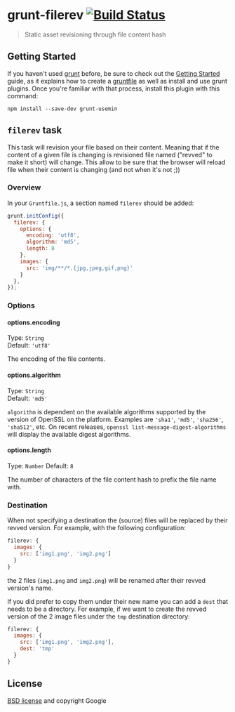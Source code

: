 # grunt-filerev [![Build Status](https://secure.travis-ci.org/yeoman/grunt-filerev.png?branch=master)](http://travis-ci.org/yeoman/grunt-filerev)

> Static asset revisioning through file content hash


## Getting Started

If you haven't used [grunt][] before, be sure to check out the [Getting Started][] guide, as it explains how to create a [gruntfile][Getting Started] as well as install and use grunt plugins. Once you're familiar with that process, install this plugin with this command:

```shell
npm install --save-dev grunt-usemin
```

[grunt]: http://gruntjs.com
[Getting Started]: https://github.com/gruntjs/grunt/blob/devel/docs/getting_started.md

## `filerev` task

This task will revision your file based on their content. Meaning that if the content of a given file is changing is revisioned file named ("revved" to make it short) will change. This allow to be sure that the browser will reload file when their content is changing (and not when it's not ;))

### Overview

In your `Gruntfile.js`, a section named `filerev` should be added:

```js
grunt.initConfig({
  filerev: {
    options: {
      encoding: 'utf8',
      algorithm: 'md5',
      length: 8
    },
    images: {
      src: 'img/**/*.{jpg,jpeg,gif,png}'
    }
  },
});
```

### Options

#### options.encoding

Type: `String`  
Default: `'utf8'`

The encoding of the file contents.

#### options.algorithm

Type: `String`  
Default: `'md5'`

`algorithm` is dependent on the available algorithms supported by the version of OpenSSL on the platform. Examples are `'sha1'`, `'md5'`, `'sha256'`, `'sha512'`, etc. On recent releases, `openssl list-message-digest-algorithms` will display the available digest algorithms.

#### options.length

Type: `Number`
Default: `8`

The number of characters of the file content hash to prefix the file name with.

### Destination

When not specifying a destination the (source) files will be replaced by their revved version. For example, with the following configuration:

```js
filerev: {
  images: {
    src: ['img1.png', 'img2.png']
  }
}
```
the 2 files (`img1.png` and `img2.png`) will be renamed after their revved version's name.

If you did prefer to copy them under their new name you can add a `dest` that needs to be a directory. For example, if we want to create the revved version of the 2 image files under the `tmp` destination directory:

```js
filerev: {
  images: {
    src: ['img1.png', 'img2.png'],
    dest: 'tmp'
  }
}
```

## License

[BSD license](http://opensource.org/licenses/bsd-license.php) and copyright Google
